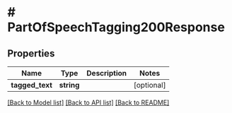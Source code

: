 # # PartOfSpeechTagging200Response

## Properties

Name | Type | Description | Notes
------------ | ------------- | ------------- | -------------
**tagged_text** | **string** |  | [optional]

[[Back to Model list]](../../README.md#models) [[Back to API list]](../../README.md#endpoints) [[Back to README]](../../README.md)
